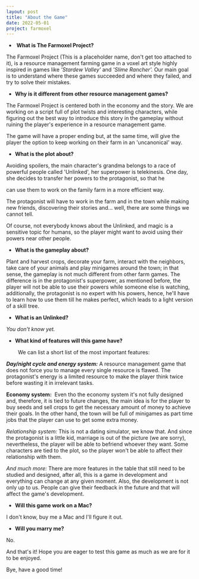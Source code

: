 ```yaml
---
layout: post
title: "About the Game"
date: 2022-05-01
project: farmoxel
---
```


*    **What is The Farmoxel Project?**

The Farmoxel Project (This is a placeholder name, don't get too attached to it), is a resource management farming game in a voxel art style highly inspired in games like _'Stardew Valley'_ and _'Slime Rancher'._ Our main goal is to understand where these games succeeded and where they failed, and try to solve their mistakes.

*   **Why is it different from other resource management games?**

The Farmoxel Project is centered both in the economy and the story. We are working on a script full of plot twists and interesting characters, while figuring out the best way to introduce this story in the gameplay without ruining the player's experience in a resource management game.

The game will have a proper ending but, at the same time, will give the player the option to keep working on their farm in an 'uncanonical' way.

*   **What is the plot about?**

Avoiding spoilers, the main character's grandma belongs to a race of powerful people called 'Unlinked', her superpower is telekinesis. One day, she decides to transfer her powers to the protagonist, so that he 

can use them to work on the family farm in a more efficient way.

  
The protagonist will have to work in the farm and in the town while making new friends, discovering their stories and... well, there are some things we cannot tell.

  
Of course, not everybody knows about the Unlinked, and magic is a sensitive topic for humans, so the player might want to avoid using their powers near other people.

*   **What is the gameplay about?**

Plant and harvest crops, decorate your farm, interact with the neighbors, take care of your animals and play minigames around the town; in that sense, the gameplay is not much different from other farm games. The difference is in the protagonist's superpower, as mentioned before, the player will not be able to use their powers while someone else is watching, additionally, the protagonist is no expert with his powers, hence, he'll have to learn how to use them till he makes perfect, which leads to a light version of a skill tree.

*   **What is an Unlinked?**

_You don't know yet._

*   **What kind of features will this game have?**

        We can list a short list of the most important features:

**_Day/night cycle and energy system:_** A resource management game that does not force you to manage every single resource is flawed. The protagonist's energy is a limited resource to make the player think twice before wasting it in irrelevant tasks. 

  
**Economy system:**  Even tho the economy system it's not fully designed and, therefore, it is tied to future changes, the main idea is for the player to buy seeds and sell crops to get the necessary amount of money to achieve their goals. In the other hand, the town will be full of minigames as part time jobs that the player can use to get some extra money.

  
_Relationship system:_ This is not a dating simulator, we know that. And since the protagonist is a little kid, marriage is out of the picture (we are sorry), nevertheless, the player will be able to befriend whoever they want. Some characters are tied to the plot, so the player won't be able to affect their relationship with them.

  
_And much more:_ There are more features in the table that still need to be studied and designed, after all, this is a game in development and everything can change at any given moment. Also, the development is not only up to us. People can give their feedback in the future and that will affect the game's development.

*   **Will this game work on a Mac?**

I don't know, buy me a Mac and I'll figure it out.

  

*   **Will you marry me?**

No.

  

And that's it! Hope you are eager to test this game as much as we are for it to be enjoyed.

Bye, have a good time!
